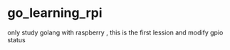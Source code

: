 # go_learning_rpi

only study golang with raspberry , this is the first lession and modify gpio status 
